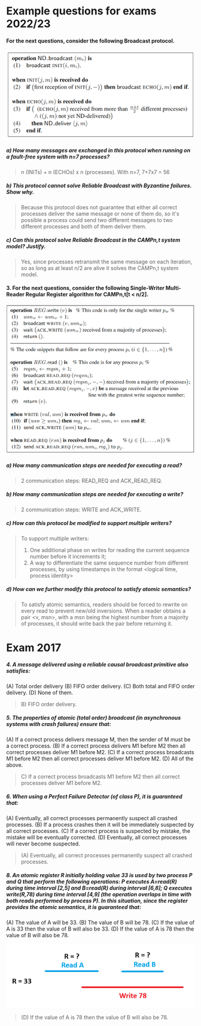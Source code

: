 # Example questions for exams 2022/23

#### For the next questions, consider the following Broadcast protocol.

![](./resources/example-questions-2223-2.png)

##### a) How many messages are exchanged in this protocol when running on a fault-free system with n=7 processes?

> n (INITs) + n (ECHOs) x n (processes). With n=7, 7+7x7 = 56

##### b) This protocol cannot solve Reliable Broadcast with Byzantine failures. Show why.

> Because this protocol does not guarantee that either all correct processes deliver the same message or none of them do, so it's possible a process could send two different messages to two different processes and both of them deliver them.

##### c) Can this protocol solve Reliable Broadcast in the CAMPn,t system model? Justify.

> Yes, since processes retransmit the same message on each iteration, so as long as at least n/2 are alive it solves the CAMPn,t system model.

#### 3. For the next questions, consider the following Single-Writer Multi-Reader Regular Register algorithm for CAMPn,t\[t < n/2].

![](./resources/example-questions-2223-3.png)

##### a) How many communication steps are needed for executing a read?

> 2 communication steps: READ_REQ and ACK_READ_REQ.

##### b) How many communication steps are needed for executing a write?

> 2 communication steps:  WRITE and ACK_WRITE.

##### c) How can this protocol be modified to support multiple writers?

> To support multiple writers:
> 1. One additional phase on writes for reading the current sequence number before it increments it;
> 2. A way to differentiate the same sequence number from different processes, by using timestamps in the format \<logical time, process identity\>

#####  d) How can we further modify this protocol to satisfy atomic semantics?

>To satisfy atomic semantics, readers should be forced to rewrite on every read to prevent new/old inversions. When a reader obtains a pair \<v, msn\>, with a msn being the highest number from a majority of processes, it should write back the pair before returning it.

# Exam 2017

##### 4. A message delivered using a reliable causal broadcast primitive also satisfies: 
(A) Total order delivery
(B) FIFO order delivery.
(C) Both total and FIFO order delivery.
(D) None of them.

> B) FIFO order delivery.

##### 5. The properties of atomic (total order) broadcast (in asynchronous systems with crash failures) ensure that:
(A) If a correct process delivers message M, then the sender of M must be a correct process.
(B) If a correct process delivers M1 before M2 then all correct processes deliver M1 before M2.
(C) If a correct process broadcasts M1 before M2 then all correct processes deliver M1 before M2.
(D) All of the above.

> C) If a correct process broadcasts M1 before M2 then all correct processes deliver M1 before M2.

##### 6. When using a Perfect Failure Detector (of class P), it is guaranteed that:
(A) Eventually, all correct processes permanently suspect all crashed processes.
(B) If a process crashes then it will be immediately suspected by all correct processes.
(C) If a correct process is suspected by mistake, the mistake will be eventually corrected.
(D) Eventually, all correct processes will never become suspected.

> (A) Eventually, all correct processes permanently suspect all crashed processes.

##### 8. An atomic register R initially holding value 33 is used by two process P and Q that perform the following operations: P executes A=read(R) during time interval \[2,5] and B=read(R) during interval \[6,8]; Q executes write(R,78) during time interval \[4,9] (the operation overlaps in time with both reads performed by process P). In this situation, since the register provides the atomic semantics, it is guaranteed that:
(A) The value of A will be 33.
(B) The value of B will be 78.
(C) If the value of A is 33 then the value of B will also be 33.
(D) If the value of A is 78 then the value of B will also be 78.

![](./resources/exam-2018-8.png)

> (D) If the value of A is 78 then the value of B will also be 78.